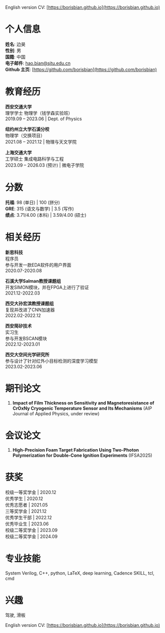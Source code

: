 English version CV: [https://borisbian.github.io](https://borisbian.github.io)

# 个人信息 
  
**姓名**: 边昊  
**性别**: 男  
**国籍**: 中国  
**电子邮件**: hao.bian@sjtu.edu.cn  
**Github 主页**: [https://github.com/borisbian](https://github.com/borisbian)  

# 教育经历

**西安交通大学**  
理学学士 物理学（钱学森实验班）  
2019.09 – 2023.06 | Dept. of Physics  

**纽约州立大学石溪分校**  
物理学（交换项目）    
2021.08 – 2021.12  | 物理与天文学院  

**上海交通大学**  
工学硕士 集成电路科学与工程  
2023.09 – 2026.03 (预计) | 微电子学院  

# 分数

**托福**: 98 (单日) | 100 (拼分)  
**GRE**: 315 (语文与数学) | 3.5 (写作)  
**绩点**: 3.71/4.00 (本科) | 3.59/4.00 (硕士)  

# 相关经历

**新思科技**  
程序员  
参与开发一款EDA软件的用户界面  
2020.07-2020.08  

**石溪大学Salman教授课题组**  
开发SIMON模块，并在FPGA上进行了验证  
2021.12-2022.03  

**西交大孙宏滨教授课题组**  
复现并改进了CNN加速器  
2022.02-2022.12  

**西安简矽技术**  
实习生  
参与开发BSCAN模块  
2022.12-2023.01  

**西交大空间光学研究所**  
参与设计了针对红外小目标检测的深度学习模型  
2023.02-2023.06  

# 期刊论文

1. **Impact of Film Thickness on Sensitivity and Magnetoresistance of CrOxNy Cryogenic Temperature Sensor and Its Mechanisms** (AIP Journal of Applied Physics, under review)  

# 会议论文

1. **High-Precision Foam Target Fabrication Using Two-Photon Polymerization for Double-Cone Ignition Experiments** (IFSA2025)  

# 获奖

校级一等奖学金 | 2020.12  
优秀学生 | 2020.12  
优秀志愿者 | 2021.05   
三等奖学金 | 2021.12  
优秀学生干部 | 2022.12   
优秀毕业生 | 2023.06  
校级二等奖学金 | 2023.09  
校级二等奖学金 | 2024.09  

# 专业技能

System Verilog, C++, python, LaTeX, deep learning, Cadence SKILL, tcl, cmd  

# 兴趣

驾驶, 滑板  

English version CV: [https://borisbian.github.io](https://borisbian.github.io)  
